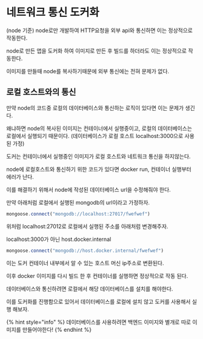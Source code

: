 # 네트워크 통신 도커화

(node 기준) node로만 개발하여 HTTP요청을 외부 api와 통신하면 이는 정상적으로 작동한다.

node로 만든 앱을 도커화 하여 이미지로 만든 후 빌드를 하더라도 이는 정상적으로 작동한다.

이미지를 만들때 node를 복사하기때문에 외부 통신에는 전혀 문제가 없다.



## 로컬 호스트와의 통신

만약 node의 코드중 로컬의 데이터베이스와 통신하는 로직이 있다면 이는 문제가 생긴다.

왜냐하면 node의 복사된 이미지는 컨테이너에서 실행중이고, 로컬의 데이터베이스는 로컬에서 실행되기 때문이다. (데이터베이스가 로컬 호스트 localhost:3000으로 사용된 가정)

도커는 컨테이너에서 실행중인 이미지가 로컬 호스트와 네트워크 통신을 하지않는다.

node에 로컬호스트와 통신하기 위한 코드가 있다면 docker run, 컨테이너 실행부터 에러가 난다.



이를 해결하기 위해서 node에 작성된 데이터베이스 url을 수정해줘야 한다.

만약 아래처럼 로컬에서 실행된 mongodb의 url이라고 가정하자.

```javascript
mongoose.connect("mongodb://localhost:27017/fwefwef")
```

위처럼 localhost:27012로 로컬에서 실행된 주소를 아래처럼 변경해주자.

localhost:3000가 아닌 host.docker.internal

```javascript
mongoose.connect("mongodb://host.docker.internal/fwefwef")
```

이는 도커 컨테이너 내부에서 알 수 있는 호스트 머신 ip주소로 변환된다.

이후 docker 이미지를 다시 빌드 한 후 컨테이너를 실행하면 정상적으로 작동 된다.











데이터베이스와 통신하려면 로컬에서 해당 데이터베이스를 설치를 해야한다.

이를 도커화를 진행함으로 있어서 데이터베이스를 로컬에 설치 않고 도커를 사용해서 실행 해보자.



{% hint style="info" %}
데이터베이스를 사용하려면 백엔드 이미지와 별개로 따로 이미지를 만들어야한다!
{% endhint %}





